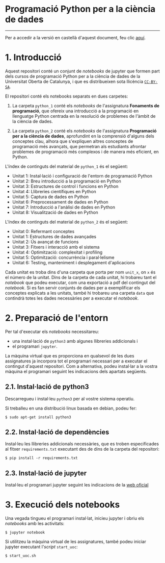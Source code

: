 # Programació Python per a la ciència de dades
----
Per a accedir a la versió en castellà d'aquest document, feu clic [aquí](README-es.md).
# 1. Introducció

Aquest repositori conté un conjunt de *notebooks* de jupyter que formen part dels cursos de programació Python per a la ciència de dades de la Universitat Oberta de Catalunya, i que es distribueixen sota llicència [`CC-BY-SA`](https://creativecommons.org/licenses/by-sa/4.0/).

El repositori conté els notebooks separats en dues carpetes: 
1. La carpeta `python_1` conté els *notebooks* de l'assignatura **Fonaments de programació**, que ofereix una introducció a la programació en llenguatge Python centrada en la resolució de problemes de l'àmbit de la ciència de dades.

2. La carpeta `python_2` conté els *notebooks* de l'assignatura **Programació per a la ciència de dades**, aprofundint en la comprensió d'alguns dels conceptes clau, alhora que s'expliquen altres conceptes de programació més avançats, que permetran als estudiants afrontar problemes de programació més complexos i de manera més eficient, en Python.

L'índex de continguts del material de `python_1` és el següent:

* Unitat 1: Instal·lació i configuració de l'entorn de programació Python
* Unitat 2: Breu introducció a la programació en Python
* Unitat 3: Estructures de control i funcions en Python
* Unitat 4: Llibreries científiques en Python
* Unitat 5: Captura de dades en Python
* Unitat 6: Preprocessament de dades en Python
* Unitat 7: Introducció a l'anàlisi de dades en Python
* Unitat 8: Visualització de dades en Python

L'índex de continguts del material de `python_2` és el següent:
* Unitat 0: Refermant conceptes
* Unitat 1: Estructures de dades avançades
* Unitat 2: Ús avançat de funcions
* Unitat 3: Fitxers i interacció amb el sistema
* Unitat 4: Optimització: complexitat i profiling
* Unitat 5: Optimització: concurrència i paral·lelisme
* Unitat 6: Testing, manteniment i desplegament d'aplicacions

Cada unitat es troba dins d'una carpeta que porta per nom `unit_x`, on `x` és el número de la unitat. Dins de la carpeta de cada unitat, hi trobareu tant el *notebook* que podeu executar, com una exportació a pdf del contingut del *notebook*. Si es fan servir conjunts de dades per a exemplificar els conceptes explicats a les unitats, també hi trobareu una carpeta `data` que contindrà totes les dades necessàries per a executar el *notebook*.

# 2. Preparació de l'entorn

Per tal d'executar els *notebooks* necessitareu:
* una instal·lació de `python3` amb algunes llibreries addicionals i 
* el programari `jupyter`. 

La màquina virtual que es proporciona en qualsevol de les dues assignatures ja incorpora tot el programari necessari per a executar el contingut d'aquest repositori. Com a alternativa, podeu instal·lar a la vostra màquina el programari seguint les indicacions dels apartats següents.

## 2.1. Instal·lació de python3

Descarregueu i instal·leu `python3` per al vostre sistema operatiu.

Si treballeu en una distribució linux basada en debian, podeu fer:

```
$ sudo apt-get install python3
```

## 2.2. Instal·lació de dependències

Instal·leu les llibreries addicionals necessàries, que es troben especificades al fitxer `requirements.txt` executant des de dins de la carpeta del repositori:

```
$ pip install -r requirements.txt
```

## 2.3. Instal·lació de jupyter

Instal·leu el programari jupyter seguint les indicacions de la [web oficial](https://jupyter.org/install)

# 3. Execució dels notebooks

Una vegada tingueu el programari instal·lat, inicieu jupyter i obriu els *notebooks* amb les activitats:

```
$ jupyter notebook
```

Si utilitzeu la màquina virtual de les assignatures, també podeu iniciar jupyter executant l'*script* `start_uoc`:
```
$ start_uoc.sh
```
